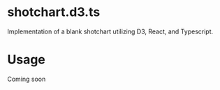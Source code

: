 # shotchart.d3.ts

Implementation of a blank shotchart utilizing D3, React, and Typescript.

# Usage

Coming soon
